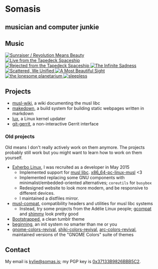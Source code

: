# Somasis
## musician and computer junkie

## Music

<div class='discography'>
    <a href='https://somasis.bandcamp.com/album/sunraiser-revolution-means-beauty'>
        <img src='/img/covers/sunraiserrevolutionmeansbeauty.jpg' title='Sunraiser / Revolution Means Beauty' />
    </a>
    <a href='https://somasis.bandcamp.com/album/live-from-the-tapedeck-spaceship'>
        <img src='/img/covers/livefromthetapedeckspaceship.jpg' title='Live from the Tapedeck Spaceship' />
    </a>
    <a href='https://somasis.bandcamp.com/album/rejected-from-the-tapedeck-spaceship'>
        <img src='/img/covers/rejectedfromthetapedeckspaceship.jpg' title='Rejected from the Tapedeck Spaceship' />
    </a>
    <a href='https://somasis.bandcamp.com/album/the-infinite-sadness-2'>
        <img src='/img/covers/theinfinitesadness.jpg' title='The Infinite Sadness' />
    </a>
    <a href='https://somasis.bandcamp.com/album/scattered-we-unified'>
        <img src='/img/covers/scatteredweunified.jpg' title='Scattered, We Unified' />
    </a>
    <a href='https://somasis.bandcamp.com/album/a-most-beautiful-sight'>
        <img src='/img/covers/amostbeautifulsight.jpg' title='A Most Beautiful Sight' />
    </a>
    <a href='https://somasis.bandcamp.com/album/the-lonesome-planetarium'>
        <img src='/img/covers/thelonesomeplanetarium.jpg' title='the lonesome planetarium' />
    </a>
    <a href='https://somasis.bandcamp.com/album/sleepless'>
        <img src='/img/covers/sleepless.jpg' title='sleepless' />
    </a>
</div>

## Projects

- [musl-wiki], a wiki documenting the musl libc
- [makedown], a build system for building static webpages written in markdown
- [lux], a Linux kernel updater
- [git-gerrit], a non-interactive Gerrit interface

### Old projects

Old means I don't really actively work on them anymore. The projects probably
still work but you might want to learn how to work on them yourself.

- [Exherbo Linux], I was recruited as a developer in May 2015
    - Implemented support for [musl libc]. [x86_64-pc-linux-musl] <3
    - Implemented replacing some GNU components with minimalist/embedded-oriented
      alternatives; `coreutils` for `busybox`
    - Redesigned website to look more modern, and be responsive to different
      devices.
    - I maintained a distfiles mirror.
- [musl-compat], compatibility headers and utilities for musl libc systems
    - Instead, try some projects from the Adélie Linux people;
      [gcompat](https://code.foxkit.us/adelie/gcompat) and
      [shimmy](https://code.foxkit.us/adelie/shimmy) look pretty good
- [Bootstrapped], a clean tumblr theme
- [beginning], an init system no smarter than me or you
- [gnome-colors-revival], [shiki-colors-revival], [arc-colors-revival],
  maintained versions of the "GNOME Colors" suite of themes

## Contact

My email is <kylie@somas.is>; my PGP key is [0x37133B9826BBB5C2][pgp].

[pgp]:                      http://pool.sks-keyservers.net/pks/lookup?op=vindex&fingerprint=on&search=0x37133B9826BBB5C2
[musl-wiki]:                https://wiki.musl-libc.org/
[makedown]:                 https://github.com/somasis/makedown
[Exherbo Linux]:            https://www.exherbo.org/
[musl libc]:                https://www.musl-libc.org/
[x86_64-pc-linux-musl]:     /dl/stages
[beginning]:                https://github.com/somasis/beginning
[lux]:                      https://github.com/somasis/lux
[musl-compat]:              https://github.com/somasis/musl-compat
[git-gerrit]:               https://github.com/somasis/git-gerrit
[Bootstrapped]:             https://www.tumblr.com/theme/38707
[gnome-colors-revival]:     https://github.com/somasis/gnome-colors-revival
[shiki-colors-revival]:     https://github.com/somasis/shiki-colors-revival
[arc-colors-revival]:       https://github.com/somasis/arc-colors-revival
[Discount]:                 https://www.pell.portland.or.us/~orc/Code/discount/
[Markdown]:                 https://daringfireball.net/projects/markdown/
[Source]:                   https://github.com/somasis/www.somas.is
